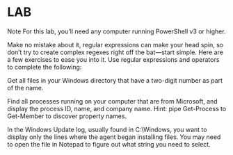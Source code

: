 
#  LAB
 

Note
For this lab, you’ll need any computer running PowerShell v3 or higher.

 

Make no mistake about it, regular expressions can make your head spin, so don’t try to create complex regexes right off the bat—start simple. Here are a few exercises to ease you into it. Use regular expressions and operators to complete the following:

Get all files in your Windows directory that have a two-digit number as part of the name.

Find all processes running on your computer that are from Microsoft, and display the process ID, name, and company name. Hint: pipe Get-Process to Get-Member to discover property names.

In the Windows Update log, usually found in C:\Windows, you want to display only the lines where the agent began installing files. You may need to open the file in Notepad to figure out what string you need to select.
